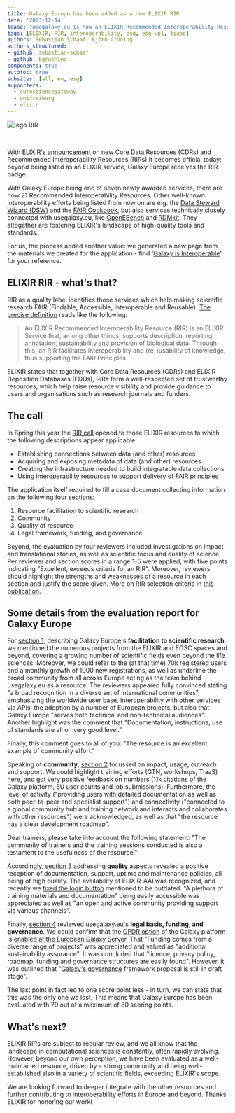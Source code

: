 ```yaml
---
title: Galaxy Europe has been added as a new ELIXIR RIR
date: '2023-12-14'
tease: "usegalaxy.eu is now an ELIXIR Recommended Interoperability Resource!"
tags: [ELIXIR, RIR, interoperability, esg, esg-wp1, tiaas]
authors: Sebastian Schaaf, Björn Grüning
authors_structured:
- github: sebastian-schaaf
- github: bgruening
components: true
autotoc: true
subsites: [all, eu, esg]
supporters:
  - eurosciencegateway
  - unifreiburg
  - elixir
---
```

<div class="float-right" style="max-width: 400px">
	
![logo RIR](/images/logos/ELIXIR_RIR_Logo.png)

</div>
<br>

With [ELIXIR's announcement](https://elixir-europe.org/news/resource-announcement-2023) on new Core Data Resources (CDRs) and Recommended Interoperability Resources (RIRs) it becomes official today: beyond being listed as an ELIXIR service, Galaxy Europe receives the RIR badge. 

With Galaxy Europe being one of seven newly awarded services, there are now 21 Recommended Interoperability Resources. Other well-known interoperability efforts being listed from now on are e.g. the [Data Steward Wizard (DSW)](https://ds-wizard.org) and the [FAIR Cookbook](https://faircookbook.elixir-europe.org/content/home.html), but also services technically closely connected with usegalaxy.eu, like [OpenEBench](https://openebench.bsc.es) and [RDMkit](https://rdmkit.elixir-europe.org). They altogether are fostering ELIXIR's landscape of high-quality tools and standards.

For us, the process added another value: we generated a new page from the materials we created for the application - find '[Galaxy is Interoperable](/fair/interoperability/)' for your reference.

## ELIXIR RIR - what's that?

RIR as a quality label identifies those services which help making scientific research FAIR (Findable, Accessible, Interoperable and Reusable). [The precise definition](https://elixir-europe.org/platforms/interoperability/rir-selection) reads like the following:

>An ELIXIR Recommended Interoperability Resource (RIR) is an ELIXIR Service that, among other things, supports description, reporting, annotation, sustainability and provision of biological data. Through this, an RIR facilitates interoperability and (re-)usability of knowledge, thus supporting the FAIR Principles.

ELIXIR states that together with Core Data Resources (CDRs) and ELIXIR Deposition Databases (EDDs), RIRs form a well-respected set of trustworthy resources, which help raise resource visibility and provide guidance to users and organisations such as research journals and funders.
	
## The call

In Spring this year the [RIR call](https://elixir-europe.org/platforms/interoperability/rirs) opened to those ELIXIR resources to which the following descriptions appear applicable:
 
 * Establishing connections between data (and other) resources
 * Acquiring and exposing metadata of data (and other) resources
 * Creating the infrastructure needed to build integratable data collections
 * Using interoperability resources to support delivery of FAIR principles

The application itself required to fill a case document collecting information on the following four sections:

1. Resource facilitation to scientific research
2. Community
3. Quality of resource
4. Legal framework, funding, and governance

Beyond, the evaluation by four reviewers included investigations on impact and translational stories, as well as scientific focus and quality of science. Per reviewer and section scores in a range 1-5 were applied, with five points indicating "Excellent, exceeds criteria for an RIR". Moreover, reviewers should highlight the strengths and weaknesses of a resource in each section and justify the score given.
More on RIR selection criteria in [this publication](https://zenodo.org/records/4249003#.ZGR-2OzMKw0).

## Some details from the evaluation report for Galaxy Europe

For [section 1](/fair/interoperability/#resource-facilitation-to-scientific-research), describing Galaxy Europe's **facilitation to scientific research**, we mentioned the numerous projects from the ELIXIR and EOSC spaces and beyond, covering a growing number of scientific fields even beyond the life sciences. Moreover, we could refer to the (at that time) 70k registered users and a monthly growth of 1000 new registrations, as well as underline the broad community from all across Europe acting as the team behind usegalaxy.eu as a resource.
The reviewers appeared fully convinced stating "a broad recognition in a diverse set of international communities", emphasizing the worldwide user base, interoperability with other services via APIs, the adoption by a number of European projects, but also that Galaxy Europe "serves both technical and non-technical audiences". Another highlight was the comment that "Documentation, instructions, use of standards are all on very good level." 

Finally, this comment goes to all of you: "The resource is an excellent example of community effort."

Speaking of **community**, [section 2](/fair/interoperability/#community) focussed on impact, usage, outreach and support. We could highlight training efforts (GTN, workshops, TIaaS) here, and got very positive feedback on numbers (11k citations of the Galaxy platform, EU user counts and job submissions). Furthermore, the level of activity ("providing users with detailed documentation as well as both peer-to-peer and specialist support") and connectivity ("connected to a global community hub and training network and interacts and collaborates with other resources") were acknowledged, as well as that "the resource has a clear development roadmap".

Dear trainers, please take into account the following statement: "The community of trainers and the training sessions conducted is also a testament to the usefulness of the resource."

Accordingly, [section 3](/fair/interoperability/#quality-of-resource) addressing **quality** aspects revealed a positive reception of documentation, support, uptime and maintenance policies, all being of high quality. The availability of ELIXIR-AAI was recognized, and recently we [fixed the login button](https://github.com/usegalaxy-eu/galaxy/pull/206) mentioned to be outdated.
"A plethora of training materials and documentation" being easily accessible was appreciated as well as "an open and active community providing support via various channels".

Finally, [section 4](/fair/interoperability/#legal-framework-funding-and-governance) reviewed usegalaxy.eu's **legal basis, funding, and governance**. We could confirm that the [GPDR option](https://docs.galaxyproject.org/en/master/admin/special_topics/gdpr_compliance.html) of the Galaxy platform is [enabled at the European Galaxy Server](https://usegalaxy-eu.github.io/gdpr/). That "Funding comes from a diverse range of projects" was appreciated and valued as "additional sustainability assurance".
It was concluded that "licence, privacy policy, roadmap, funding and governance structures are easily found". However, it was outlined that "[Galaxy's governance](https://galaxyproject.org/community/governance) framework proposal is still in draft stage".

The last point in fact led to one score point less - in turn, we can state that this was the only one we lost. This means that Galaxy Europe has been evaluated with 79 out of a maximum of 80 scoring points.

## What's next?

ELIXIR RIRs are subject to regular review, and we all know that the landscape in computational sciences is constantly, often rapidly evolving. However, beyond our own perception, we have been evaluated as a well-maintained resource, driven by a strong community and being well-established also in a variety of scientific fields, exceeding ELIXIR's scope.

We are looking forward to deeper integrate with the other resources and further contributing to interoperability efforts in Europe and beyond. Thanks ELIXIR for honoring our work!

